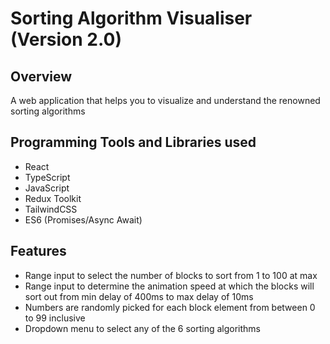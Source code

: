 # Sorting Algorithm Visualiser (Version 2.0)

## Overview 

A web application that helps you to visualize and understand the renowned sorting algorithms


## Programming Tools and Libraries used
- React
- TypeScript
- JavaScript
- Redux Toolkit
- TailwindCSS
- ES6 (Promises/Async Await)

## Features
- Range input to select the number of blocks to sort from 1 to 100 at max
- Range input to determine the animation speed at which the blocks will sort out from min delay of 400ms to max delay of 10ms
- Numbers are randomly picked for each block element from between 0 to 99 inclusive
- Dropdown menu to select any of the 6 sorting algorithms

